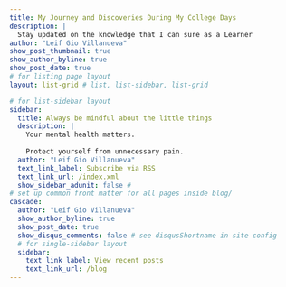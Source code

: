 ```yaml
---
title: My Journey and Discoveries During My College Days
description: |
  Stay updated on the knowledge that I can sure as a Learner
author: "Leif Gio Villanueva"
show_post_thumbnail: true
show_author_byline: true
show_post_date: true
# for listing page layout
layout: list-grid # list, list-sidebar, list-grid

# for list-sidebar layout
sidebar: 
  title: Always be mindful about the little things
  description: |
    Your mental health matters. 
    
    Protect yourself from unnecessary pain.
  author: "Leif Gio Villanueva"
  text_link_label: Subscribe via RSS
  text_link_url: /index.xml
  show_sidebar_adunit: false # 
# set up common front matter for all pages inside blog/
cascade:
  author: "Leif Gio Villanueva"
  show_author_byline: true
  show_post_date: true
  show_disqus_comments: false # see disqusShortname in site config
  # for single-sidebar layout
  sidebar:
    text_link_label: View recent posts
    text_link_url: /blog
---
```


